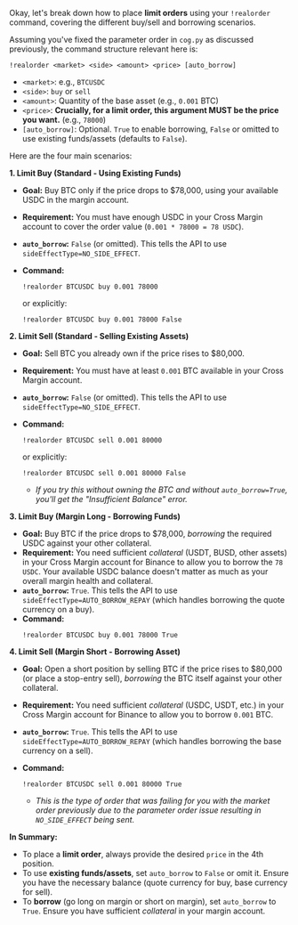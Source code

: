 Okay, let's break down how to place **limit orders** using your `!realorder` command, covering the different buy/sell and borrowing scenarios.

Assuming you've fixed the parameter order in `cog.py` as discussed previously, the command structure relevant here is:

`!realorder <market> <side> <amount> <price> [auto_borrow]`

* `<market>`: e.g., `BTCUSDC`
* `<side>`: `buy` or `sell`
* `<amount>`: Quantity of the base asset (e.g., `0.001` BTC)
* `<price>`: **Crucially, for a limit order, this argument MUST be the price you want.** (e.g., `78000`)
* `[auto_borrow]`: Optional. `True` to enable borrowing, `False` or omitted to use existing funds/assets (defaults to `False`).

Here are the four main scenarios:

**1. Limit Buy (Standard - Using Existing Funds)**

* **Goal:** Buy BTC only if the price drops to $78,000, using your available USDC in the margin account.
* **Requirement:** You must have enough USDC in your Cross Margin account to cover the order value (`0.001 * 78000 = 78 USDC`).
* **`auto_borrow`:** `False` (or omitted). This tells the API to use `sideEffectType=NO_SIDE_EFFECT`.
* **Command:**

  ```
  !realorder BTCUSDC buy 0.001 78000
  ```

  or explicitly:
  ```
  !realorder BTCUSDC buy 0.001 78000 False
  ```

**2. Limit Sell (Standard - Selling Existing Assets)**

* **Goal:** Sell BTC you already own if the price rises to $80,000.
* **Requirement:** You must have at least `0.001` BTC available in your Cross Margin account.
* **`auto_borrow`:** `False` (or omitted). This tells the API to use `sideEffectType=NO_SIDE_EFFECT`.
* **Command:**

  ```
  !realorder BTCUSDC sell 0.001 80000
  ```

  or explicitly:
  ```
  !realorder BTCUSDC sell 0.001 80000 False
  ```

  * *If you try this without owning the BTC and without `auto_borrow=True`, you'll get the "Insufficient Balance" error.*

**3. Limit Buy (Margin Long - Borrowing Funds)**

* **Goal:** Buy BTC if the price drops to $78,000, *borrowing* the required USDC against your other collateral.
* **Requirement:** You need sufficient *collateral* (USDT, BUSD, other assets) in your Cross Margin account for Binance to allow you to borrow the `78 USDC`. Your available USDC balance doesn't matter as much as your overall margin health and collateral.
* **`auto_borrow`:** `True`. This tells the API to use `sideEffectType=AUTO_BORROW_REPAY` (which handles borrowing the quote currency on a buy).
* **Command:**
  ```
  !realorder BTCUSDC buy 0.001 78000 True
  ```

**4. Limit Sell (Margin Short - Borrowing Asset)**

* **Goal:** Open a short position by selling BTC if the price rises to $80,000 (or place a stop-entry sell), *borrowing* the BTC itself against your other collateral.
* **Requirement:** You need sufficient *collateral* (USDC, USDT, etc.) in your Cross Margin account for Binance to allow you to borrow `0.001` BTC.
* **`auto_borrow`:** `True`. This tells the API to use `sideEffectType=AUTO_BORROW_REPAY` (which handles borrowing the base currency on a sell).
* **Command:**
  ```
  !realorder BTCUSDC sell 0.001 80000 True
  ```

  * *This is the type of order that was failing for you with the market order previously due to the parameter order issue resulting in `NO_SIDE_EFFECT` being sent.*

**In Summary:**

* To place a **limit order**, always provide the desired `price` in the 4th position.
* To use **existing funds/assets**, set `auto_borrow` to `False` or omit it. Ensure you have the necessary balance (quote currency for buy, base currency for sell).
* To **borrow** (go long on margin or short on margin), set `auto_borrow` to `True`. Ensure you have sufficient *collateral* in your margin account.
